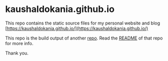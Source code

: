 # kaushaldokania.github.io

This repo contains the static source files for my personal website and blog [https://kaushaldokania.github.io/](https://kaushaldokania.github.io/)

This repo is the build output of another [repo](https://github.com/KaushalDokania/blog). Read the [README](https://github.com/KaushalDokania/blog/blob/master/README.md) of that repo for more info.

Thank you.